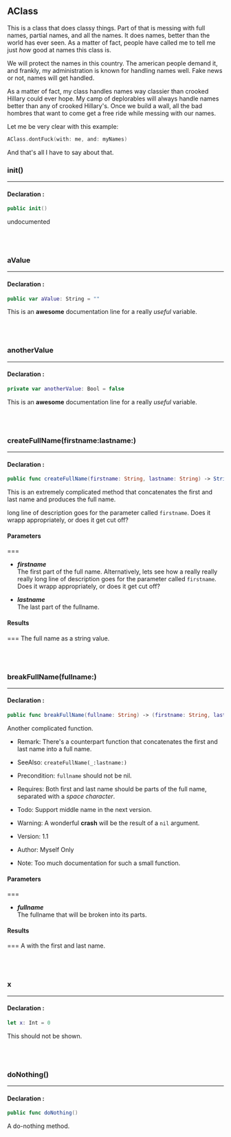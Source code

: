 AClass
---

This is a class that does classy things.
Part of that is messing with full names, partial names, and all the names.
It does names, better than the world has ever seen.  As a matter of fact,
people have called me to tell me just *how* good at names this class is.

We will protect the names in this country.  The american people demand it,
and frankly, my administration is known for handling names well.  Fake
news or not, names will get handled.

As a matter of fact, my class handles names way classier than crooked Hillary
could ever hope.  My camp of deplorables will always handle names better than
any of crooked Hillary's.  Once we build a wall, all the bad hombres that 
want to come get a free ride while messing with our names.

Let me be very clear with this example:

```swift
AClass.dontFuck(with: me, and: myNames)
```

And that's all I have to say about that.


### init()

---

#### Declaration : 

```swift
public init()
```

undocumented

<br />
<br />

### aValue

---

#### Declaration : 

```swift
public var aValue: String = ""
```

This is an **awesome** documentation line for a really *useful* variable.

<br />
<br />

### anotherValue

---

#### Declaration : 

```swift
private var anotherValue: Bool = false
```

This is an **awesome** documentation line for a really *useful* variable.

<br />
<br />

### createFullName(firstname:lastname:)

---

#### Declaration : 

```swift
public func createFullName(firstname: String, lastname: String) -> String
```

This is an extremely complicated method that concatenates the first and last name and produces the full name.

long line of description goes for the parameter called `firstname`.  Does it wrapp appropriately, or does 
it get cut off?



#### Parameters
===

+ **_firstname_**<br />	The first part of the full name.  Alternatively, lets see how a really really really long line of description goes for the parameter called `firstname`.  Does it wrapp appropriately, or does it get cut off?


+ **_lastname_**<br />	The last part of the fullname.


#### Results
===
The full name as a string value.

<br />
<br />

### breakFullName(fullname:)

---

#### Declaration : 

```swift
public func breakFullName(fullname: String) -> (firstname: String, lastname: String)
```

Another complicated function.


- Remark:
There's a counterpart function that concatenates the first and last name into a full name.

- SeeAlso:  `createFullName(_:lastname:)`

- Precondition: `fullname` should not be nil.
- Requires: Both first and last name should be parts of the full name, separated with a *space character*.

- Todo: Support middle name in the next version.

- Warning: A wonderful **crash** will be the result of a `nil` argument.

- Version: 1.1

- Author: Myself Only

- Note: Too much documentation for such a small function.


#### Parameters
===

+ **_fullname_**<br />	The fullname that will be broken into its parts.


#### Results
===
A  with the first and last name.

<br />
<br />

### x

---

#### Declaration : 

```swift
let x: Int = 0
```

This should not be shown.

<br />
<br />

### doNothing()

---

#### Declaration : 

```swift
public func doNothing()
```

A do-nothing method.

<br />
<br />

